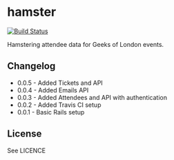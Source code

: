 # hamster

[![Build Status](https://secure.travis-ci.org/geeksoflondon/hamster.png?branch=master)](http://travis-ci.org/geeksoflondon/hamster)

Hamstering attendee data for Geeks of London events.

## Changelog

* 0.0.5 - Added Tickets and API
* 0.0.4 - Added Emails API
* 0.0.3 - Added Attendees and API with authentication
* 0.0.2 - Added Travis CI setup
* 0.0.1 - Basic Rails setup

## License

See LICENCE

